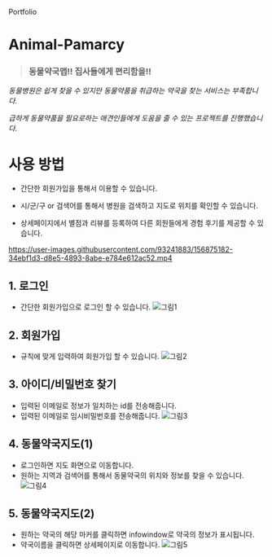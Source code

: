 
Portfolio

# Animal-Pamarcy	
> ### 동물약국맵!! 집사들에게 편리함을!!

*동물병원은 쉽게 찾을 수 있지만 동물약품을 취급하는 약국을 찾는 서비스는 부족합니다.*

*급하게 동물약품을 필요로하는 애견인들에게 도움을 줄 수 있는 프로젝트를 진행했습니다.*



# 사용 방법	

- 간단한 회원가입을 통해서 이용할 수 있습니다.	

- 시/군/구 or 검색어를 통해서 병원을 검색하고 지도로 위치를 확인할 수 있습니다.	

- 상세페이지에서 별점과 리뷰를 등록하여 다른 회원들에게 경험 후기를 제공할 수 있습니다.

https://user-images.githubusercontent.com/93241883/156875182-34ebf1d3-d8e5-4893-8abe-e784e612ac52.mp4

## 1. 로그인	
- 간단한 회원가입으로 로그인 할 수 있습니다.
![그림1](https://user-images.githubusercontent.com/93241883/156877619-5a67429c-6bc3-494b-bc94-e4cc9f0854e0.png)

## 2. 회원가입
- 규칙에 맞게 입력하여 회원가입 할 수 있습니다.
![그림2](https://user-images.githubusercontent.com/93241883/156877625-51f28f7e-e362-4174-8bbf-d3735f567635.png)

## 3. 아이디/비밀번호 찾기
- 입력된 이메일로 정보가 일치하는 id를 전송해줍니다.
- 입력된 이메일로 임시비밀번호를 전송해줍니다.
![그림3](https://user-images.githubusercontent.com/93241883/156877629-555763f5-dc25-4a0f-bf7f-ffe6e09b8290.png)

## 4. 동물약국지도(1)
- 로그인하면 지도 화면으로 이동합니다.
- 원하는 지역과 검색어를 통해서 동물약국의 위치와 정보를 찾을 수 있습니다.
![그림4](https://user-images.githubusercontent.com/93241883/156877636-453b36ad-c6af-44a8-a1f6-4166914c7446.png)

## 5. 동물약국지도(2)	
- 원하는 약국의 해당 마커를 클릭하면 infowindow로 약국의 정보가 표시됩니다.
- 약국이름을 클릭하면 상세페이지로 이동합니다.
![그림5](https://user-images.githubusercontent.com/93241883/156877640-7271bea0-6199-4ac1-b827-c8f587afdc58.png)

